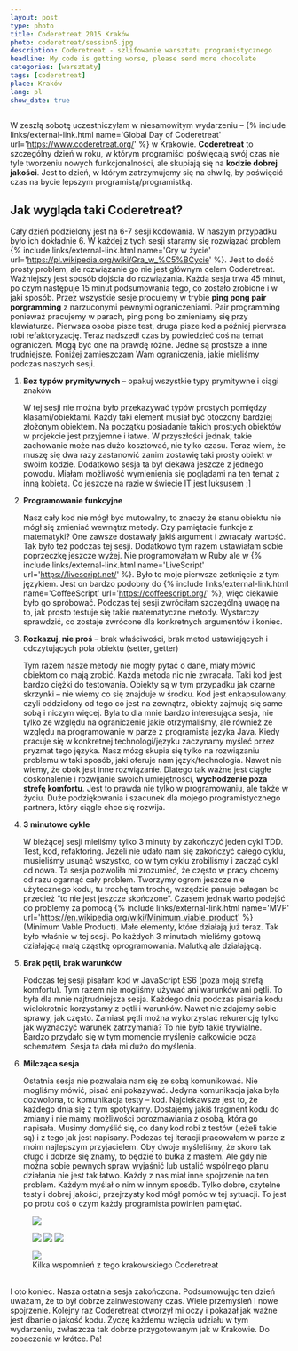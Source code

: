 ```yaml
---
layout: post
type: photo
title: Coderetreat 2015 Kraków
photo: coderetreat/session5.jpg
description: Coderetreat - szlifowanie warsztatu programistycznego
headline: My code is getting worse, please send more chocolate
categories: [warsztaty]
tags: [coderetreat]
place: Kraków
lang: pl
show_date: true
---
```


W zeszłą sobotę uczestniczyłam w niesamowitym wydarzeniu –
{% include links/external-link.html name='Global Day of Coderetreat' url='https://www.coderetreat.org/' %}
w Krakowie. **Coderetreat** to szczególny dzień w roku, w którym programiści poświęcają swój czas nie tyle tworzeniu nowych funkcjonalności, ale skupiają się na **kodzie dobrej jakości**. Jest to dzień, w którym zatrzymujemy się na chwilę, by poświęcić czas na bycie lepszym programistą/programistką.

## Jak wygląda taki Coderetreat?

Cały dzień podzielony jest na 6-7 sesji kodowania. W naszym przypadku było ich dokładnie 6. W każdej z tych sesji staramy się rozwiązać problem
{% include links/external-link.html name='Gry w życie' url='https://pl.wikipedia.org/wiki/Gra_w_%C5%BCycie' %}.
Jest to dość prosty problem, ale rozwiązanie go nie jest głównym celem Coderetreat. Ważniejszy jest sposób dojścia do rozwiązania. Każda sesja trwa 45 minut, po czym następuje 15 minut podsumowania tego, co zostało zrobione i w jaki sposób. Przez wszystkie sesje procujemy w trybie **ping pong pair porgramming** z narzuconymi pewnymi ograniczeniami. Pair programming ponieważ pracujemy w parach, ping pong bo zmieniamy się przy klawiaturze. Pierwsza osoba pisze test, druga pisze kod a później pierwsza robi refaktoryzację. Teraz nadszedł czas by powiedzieć coś na temat ograniczeń. Mogą być one na prawdę różne. Jedne są prostsze a inne trudniejsze. Poniżej zamieszczam Wam ograniczenia, jakie mieliśmy podczas naszych sesji.

1. **Bez typów prymitywnych** – opakuj wszystkie typy prymitywne i ciągi znaków

    W tej sesji nie można było przekazywać typów prostych pomiędzy klasami/obiektami. Każdy taki element musiał być otoczony bardziej złożonym obiektem. Na początku posiadanie takich prostych obiektów w projekcie jest przyjemne i łatwe. W przyszłości jednak, takie zachowanie może nas dużo kosztować, nie tylko czasu. Teraz wiem, że muszę się dwa razy zastanowić zanim zostawię taki prosty obiekt w swoim kodzie. Dodatkowo sesja ta był ciekawa jeszcze z jednego powodu. Miałam możliwość wymienienia się poglądami na ten temat z inną kobietą. Co jeszcze na razie w świecie IT jest luksusem ;]

2. **Programowanie funkcyjne**

    Nasz cały kod nie mógł być mutowalny, to znaczy że stanu obiektu nie mógł się zmieniać wewnątrz metody. Czy pamiętacie funkcje z matematyki? One zawsze dostawały jakiś argument i zwracały wartość. Tak było też podczas tej sesji. Dodatkowo tym razem ustawiałam sobie poprzeczkę jeszcze wyżej. Nie programowałam w Ruby ale w
    {% include links/external-link.html name='LiveScript' url='https://livescript.net/' %}.
    Było to moje pierwsze zetknięcie z tym językiem. Jest on bardzo podobny do
    {% include links/external-link.html name='CoffeeScript' url='https://coffeescript.org/' %},
    więc ciekawie było go spróbować. Podczas tej sesji zwróciłam szczególną uwagę na to, jak prosto testuje się takie matematyczne metody. Wystarczy sprawdzić, co zostaje zwrócone dla konkretnych argumentów i koniec.

3. **Rozkazuj, nie proś** – brak właściwości, brak metod ustawiających i odczytujących pola obiektu (setter, getter)

    Tym razem nasze metody nie mogły pytać o dane, miały mówić obiektom co mają zrobić. Każda metoda nic nie zwracała. Taki kod jest bardzo ciężki do testowania. Obiekty są w tym przypadku jak czarne skrzynki – nie wiemy co się znajduje w środku. Kod jest enkapsulowany, czyli oddzielony od tego co jest na zewnątrz, obiekty zajmują się same sobą i niczym więcej. Była to dla mnie bardzo interesująca sesja, nie tylko ze względu na ograniczenie jakie otrzymaliśmy, ale również ze względu na programowanie w parze z programistą języka Java. Kiedy pracuje się w konkretnej technologi/języku zaczynamy myśleć przez pryzmat tego języka. Nasz mózg skupia się tylko na rozwiązaniu problemu w taki sposób, jaki oferuje nam język/technologia. Nawet nie wiemy, że obok jest inne rozwiązanie. Dlatego tak ważne jest ciągłe doskonalenie i rozwijanie swoich umiejętności, **wychodzenie poza strefę komfortu**. Jest to prawda nie tylko w programowaniu, ale także w życiu. Duże podziękowania i szacunek dla mojego programistycznego partnera, który ciągle chce się rozwija.

4. **3 minutowe cykle**

    W bieżącej sesji mieliśmy tylko 3 minuty by zakończyć jeden cykl TDD. Test, kod, refaktoring. Jeżeli nie udało nam się zakończyć całego cyklu, musieliśmy usunąć wszystko, co w tym cyklu zrobiliśmy i zacząć cykl od nowa. Ta sesja pozwoliła mi zrozumieć, że często w pracy chcemy od razu ogarnąć cały problem. Tworzymy ogrom jeszcze nie użytecznego kodu, tu trochę tam trochę, wszędzie panuje bałagan bo przecież “to nie jest jeszcze skończone”. Czasem jednak warto podejść do problemy za pomocą
    {% include links/external-link.html name='MVP' url='https://en.wikipedia.org/wiki/Minimum_viable_product' %}
    (Minimum Vable Product). Małe elementy, które działają już teraz. Tak było właśnie w tej sesji. Po każdych 3 minutach mieliśmy gotową działającą małą cząstkę oprogramowania. Malutką ale działającą.

5. **Brak pętli, brak warunków**

    Podczas tej sesji pisałam kod w JavaScript ES6 (poza moją strefą komfortu). Tym razem nie mogliśmy używać ani warunków ani pętli. To była dla mnie najtrudniejsza sesja. Każdego dnia podczas pisania kodu wielokrotnie korzystamy z pętli i warunków. Nawet nie zdajemy sobie sprawy, jak często. Zamiast pętli można wykorzystać rekurencję tylko jak wyznaczyć warunek zatrzymania? To nie było takie trywialne. Bardzo przydało się w tym momencie myślenie całkowicie poza schematem. Sesja ta dała mi dużo do myślenia.

6. **Milcząca sesja**

    Ostatnia sesja nie pozwalała nam się ze sobą komunikować. Nie mogliśmy mówić, pisać ani pokazywać. Jedyna komunikacja jaka była dozwolona, to komunikacja testy – kod. Najciekawsze jest to, że każdego dnia się z tym spotykamy. Dostajemy jakiś fragment kodu do zmiany i nie mamy możliwości porozmawiania z osobą, która go napisała. Musimy domyślić się, co dany kod robi z testów (jeżeli takie są) i z tego jak jest napisany. Podczas tej iteracji pracowałam w parze z moim najlepszym przyjacielem. Oby dwoje myśleliśmy, że skoro tak długo i dobrze się znamy, to będzie to bułka z masłem. Ale gdy nie można sobie pewnych spraw wyjaśnić lub ustalić wspólnego planu działania nie jest tak łatwo. Każdy z nas miał inne spojrzenie na ten problem. Każdym myślał o nim w innym sposób. Tylko dobre, czytelne testy i dobrej jakości, przejrzysty kod mógł pomóc w tej sytuacji. To jest po protu coś o czym każdy programista powinien pamiętać.

<figure>
  <a href="{{ site.baseurl_root }}/images/coderetreat/first-session.jpg"><img src="{{ site.baseurl_root }}/images/coderetreat/first-session.jpg"></a>
</figure>
<figure class="third">
  <a href="{{ site.baseurl_root }}/images/coderetreat/summary.jpg"><img src="{{ site.baseurl_root }}/images/coderetreat/summary.jpg"></a>
  <a href="{{ site.baseurl_root }}/images/coderetreat/summary2.jpg"><img src="{{ site.baseurl_root }}/images/coderetreat/summary2.jpg"></a>
  <a href="{{ site.baseurl_root }}/images/coderetreat/summary3.jpg"><img src="{{ site.baseurl_root }}/images/coderetreat/summary3.jpg"></a>
</figure>
<figure>
  <a href="{{ site.baseurl_root }}/images/coderetreat/session5.jpg"><img src="{{ site.baseurl_root }}/images/coderetreat/session5.jpg"></a>
  <figcaption>Kilka wspomnień z tego krakowskiego Coderetreat</figcaption>
</figure>

<br>
I oto koniec. Nasza ostatnia sesja zakończona. Podsumowując ten dzień uważam, że to był dobrze zainwestowany czas. Wiele przemyśleń i nowe spojrzenie. Kolejny raz Coderetreat otworzył mi oczy i pokazał jak ważne jest dbanie o jakość kodu. Życzę każdemu wzięcia udziału w tym wydarzeniu, zwłaszcza tak dobrze przygotowanym jak w Krakowie. Do zobaczenia w krótce. Pa!
